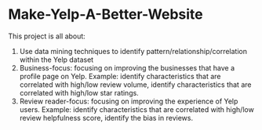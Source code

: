 # Make-Yelp-A-Better-Website

This project is all about:
1. Use data mining techniques to identify pattern/relationship/correlation within the Yelp dataset 
2. Business-focus: focusing on improving the businesses that have a profile page on Yelp. Example: identify characteristics that are correlated with high/low review volume, identify characteristics that are correlated with high/low star ratings.
3. Review reader-focus: focusing on improving the experience of Yelp users. Example: identify characteristics that are correlated with high/low review helpfulness score, identify the bias in reviews.
